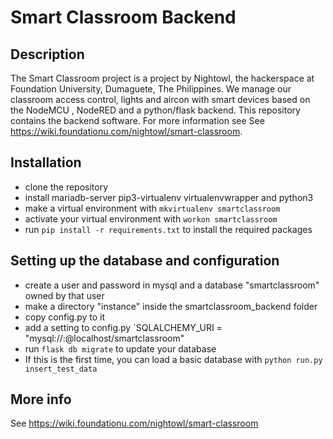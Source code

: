 # Smart Classroom Backend

## Description
The Smart Classroom project is a project by Nightowl, the hackerspace at Foundation University, Dumaguete, The Philippines. 
We manage our classroom access control, lights and aircon with smart devices based on the NodeMCU , NodeRED and a python/flask backend. This repository contains the backend software.
For more information see See https://wiki.foundationu.com/nightowl/smart-classroom.

## Installation
* clone the repository
* install mariadb-server pip3-virtualenv virtualenvwrapper and python3
* make a virtual environment with `mkvirtualenv smartclassroom`
* activate your virtual environment with `workon smartclassroom`
* run `pip install -r requirements.txt` to install the required packages

## Setting up the database and configuration
* create a user and password in mysql and a database "smartclassroom" owned by that user
* make a directory "instance" inside the smartclassroom_backend folder
* copy config.py to it
* add a setting to config.py `SQLALCHEMY_URI = "mysql://<user>:<password>@localhost/smartclassroom"
* run `flask db migrate` to update your database
* If this is the first time, you can load a basic database with `python run.py insert_test_data`

## More info

See https://wiki.foundationu.com/nightowl/smart-classroom



